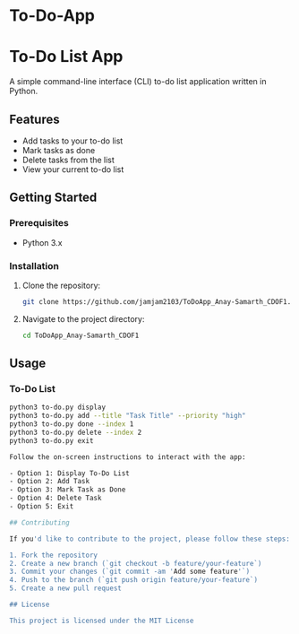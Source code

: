# To-Do-App


# To-Do List App

A simple command-line interface (CLI) to-do list application written in Python.

## Features

- Add tasks to your to-do list
- Mark tasks as done
- Delete tasks from the list
- View your current to-do list

## Getting Started

### Prerequisites

- Python 3.x

### Installation

1. Clone the repository:

    ```bash
    git clone https://github.com/jamjam2103/ToDoApp_Anay-Samarth_CDOF1.git
    ```

2. Navigate to the project directory:

    ```bash
    cd ToDoApp_Anay-Samarth_CDOF1
    ```

## Usage

### To-Do List
```bash
python3 to-do.py display
python3 to-do.py add --title "Task Title" --priority "high"
python3 to-do.py done --index 1
python3 to-do.py delete --index 2
python3 to-do.py exit

Follow the on-screen instructions to interact with the app:

- Option 1: Display To-Do List
- Option 2: Add Task
- Option 3: Mark Task as Done
- Option 4: Delete Task
- Option 5: Exit

## Contributing

If you'd like to contribute to the project, please follow these steps:

1. Fork the repository
2. Create a new branch (`git checkout -b feature/your-feature`)
3. Commit your changes (`git commit -am 'Add some feature'`)
4. Push to the branch (`git push origin feature/your-feature`)
5. Create a new pull request

## License

This project is licensed under the MIT License

